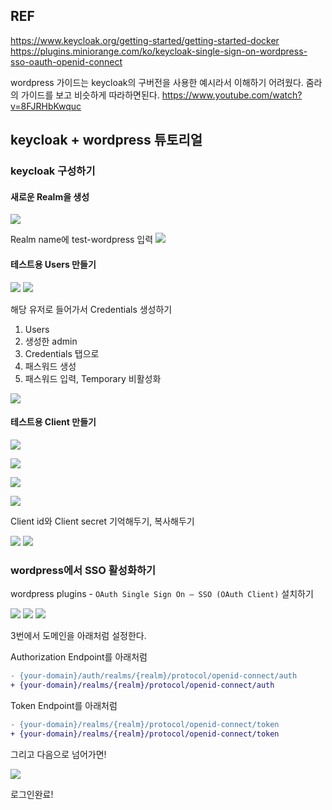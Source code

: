 ## REF

https://www.keycloak.org/getting-started/getting-started-docker
https://plugins.miniorange.com/ko/keycloak-single-sign-on-wordpress-sso-oauth-openid-connect

wordpress 가이드는 keycloak의 구버전을 사용한 예시라서 이해하기 어려웠다. 줌라의 가이드를 보고 비슷하게 따라하면된다.
https://www.youtube.com/watch?v=8FJRHbKwquc

## keycloak + wordpress 튜토리얼

### keycloak 구성하기

#### 새로운 Realm을 생성
![](./docs/SCR-20231007-cggu.png)

Realm name에 test-wordpress 입력
![](./docs/SCR-20231007-chad.png)

#### 테스트용 Users 만들기
![](./docs/SCR-20231007-chob.png)
![](./docs/SCR-20231007-chua.png)

해당 유저로 들어가서 Credentials 생성하기

1. Users
2. 생성한 admin
3. Credentials 탭으로
4. 패스워드 생성
5. 패스워드 입력, Temporary 비활성화

![](./docs/SCR-20231007-ciij.png)

#### 테스트용 Client 만들기

![](./docs/SCR-20231007-cixi.png)

![](./docs/SCR-20231007-cjgm.png)

![](./docs/SCR-20231007-ckwf.png)

![](./docs/SCR-20231007-cjgt.png)

Client id와 Client secret 기억해두기, 복사해두기

![](./docs/SCR-20231007-clct.png)
![](./docs/SCR-20231007-clex.png)

### wordpress에서 SSO 활성화하기

wordpress plugins - `OAuth Single Sign On – SSO (OAuth Client)` 설치하기

![](./docs/SCR-20231007-cmif.png)
![](./docs/SCR-20231007-cmju.png)
![](./docs/SCR-20231007-cmlr.png)

3번에서 도메인을 아래처럼 설정한다.

Authorization Endpoint를 아래처럼

```diff
- {your-domain}/auth/realms/{realm}/protocol/openid-connect/auth
+ {your-domain}/realms/{realm}/protocol/openid-connect/auth
```

Token Endpoint를 아래처럼

```diff
- {your-domain}/realms/{realm}/protocol/openid-connect/token
+ {your-domain}/realms/{realm}/protocol/openid-connect/token
```

그리고 다음으로 넘어가면!


![](./docs/SCR-20231007-cvsa.png)

로그인완료!
